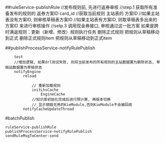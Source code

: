 ##ruleService-publishRule
//发布规则前, 先进行返券审核
        //step.1 获取所有准备发布的规则的 返券方案ID card_id
		//获取当前规则 主站表的 方案ID
		//如果主站表没有方案ID, 则审核草稿表方案ID
		//如果主站表有方案ID, 则取草稿表多出来的方案ID 来进行审核操作
		//setp.3 调用现金券接口, 审核通过这一批方案
		如果是跨时满返规则：更新（新增、修改）规则执行任务
		删除正式规则
		把规则从草稿移动到正式
		删除正式规则item
		把规则从草稿移动到正式item

##publishProcessService-notifyRulePublish

		test 
		//增加逻辑, 如果drl测试失败, 则将当前发布的所有规则的主站数据置为删除状态, 草稿站数据置为草稿状态
		notifyEngine
			reload

				// 重新加载规则
				initLhsCache
					EngineCache
				//知识库初始化完成后进行预计算, 再版本切换
				// 显示销毁无用的KieModule,否则KieModule不会被回收
			notifyCacheUpdateThread




#batchPublish
	
	ruleService-publishRule
	publishProcessService-notifyRulePublish
	sendRuleMsgToCenter-send
	
